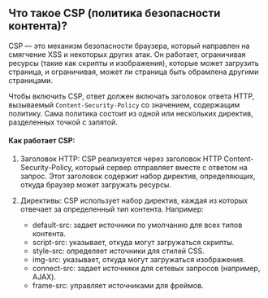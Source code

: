 ## Что такое CSP (политика безопасности контента)?

CSP — это механизм безопасности браузера, который направлен на смягчение XSS и некоторых других атак. Он работает, ограничивая ресурсы (такие как скрипты и изображения), которые может загрузить страница, и ограничивая, может ли страница быть обрамлена другими страницами.

Чтобы включить CSP, ответ должен включать заголовок ответа HTTP, вызываемый `Content-Security-Policy` со значением, содержащим политику. Сама политика состоит из одной или нескольких директив, разделенных точкой с запятой.

#### Как работает CSP:

1. Заголовок HTTP: CSP реализуется через заголовок HTTP Content-Security-Policy, который сервер отправляет вместе с ответом на запрос. Этот заголовок содержит набор директив, определяющих, откуда браузер может загружать ресурсы.

2. Директивы: CSP использует набор директив, каждая из которых отвечает за определенный тип контента. Например:

   - default-src: задает источники по умолчанию для всех типов контента.
   - script-src: указывает, откуда могут загружаться скрипты.
   - style-src: определяет источники для стилей CSS.
   - img-src: указывает, откуда могут загружаться изображения.
   - connect-src: задает источники для сетевых запросов (например, AJAX).
   - frame-src: управляет источниками для фреймов.

